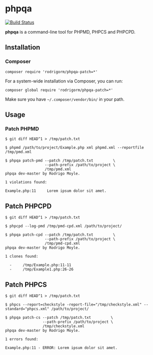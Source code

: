 # phpqa

[![Build Status](https://travis-ci.org/rodrigorm/phpqa-patch.svg)](https://travis-ci.org/rodrigorm/phpqa-patch)

**phpqa** is a command-line tool for PHPMD, PHPCS and PHPCPD.

## Installation

### Composer

    composer require 'rodrigorm/phpqa-patch=*'

For a system-wide installation via Composer, you can run:

    composer global require 'rodrigorm/phpqa-patch=*'

Make sure you have `~/.composer/vendor/bin/` in your path.

## Usage

### Patch PHPMD

    $ git diff HEAD^1 > /tmp/patch.txt

    $ phpmd /path/to/project/Example.php xml phpmd.xml --reportfile /tmp/pmd.xml

    $ phpqa patch-pmd --patch /tmp/patch.txt         \
                      --path-prefix /path/to/project \
                      /tmp/pmd.xml
    phpqa dev-master by Rodrigo Moyle.

    1 violations found:

    Example.php:11     Lorem ipsum dolor sit amet.

## Patch PHPCPD

    $ git diff HEAD^1 > /tmp/patch.txt

    $ phpcpd --log-pmd /tmp/pmd-cpd.xml /path/to/project/

    $ phpqa patch-cpd --patch /tmp/patch.txt         \
                      --path-prefix /path/to/project \
                      /tmp/pmd-cpd.xml
    phpqa dev-master by Rodrigo Moyle.

    1 clones found:

      -     /tmp/Example.php:11-11
      -     /tmp/Example1.php:26-26

## Patch PHPCS

    $ git diff HEAD^1 > /tmp/patch.txt

    $ phpcs --report=checkstyle -report-file="/tmp/checkstyle.xml" --standard="phpcs.xml" /path/to/project/

    $ phpqa patch-cs --patch /tmp/patch.txt         \
                     --path-prefix /path/to/project \
                     /tmp/checkstyle.xml
    phpqa dev-master by Rodrigo Moyle.

    1 errors found:

    Example.php:11 - ERROR: Lorem ipsum dolor sit amet.
